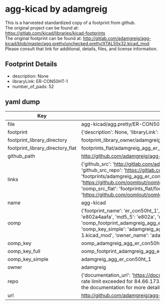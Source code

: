 # agg-kicad by adamgreig  
This is a harvested standardized copy of a footprint from github.  
The original project can be found at:  
https://gitlab.com/kicad/libraries/kicad-footprints  
The original footprint can be found at:
http://gitlab.com/adamgreig/agg-kicad/blob/master/agg.pretty/unchecked.pretty/XTAL50x32.kicad_mod
Please consult that link for additional, details, files, and license information.  
## Footprint Details
* description: None  
* libraryLink: ER-CON50HT-1  
* number_of_pads: 52  
## yaml dump  
| Key | Value |  
| --- | --- |  
| file | agg-kicad/agg.pretty/ER-CON50HT-1.kicad_mod |  
| footprint | {'description': None, 'libraryLink': 'ER-CON50HT-1', 'number_of_pads': 52} |  
| footprint_library_directory | footprint_library_owner/adamgreig_agg-kicad |  
| footprint_library_directory_flat | footprints_flat/adamgreig_agg_er_con50ht_1/working |  
| github_path | http://github.com/adamgreig/agg-kicad/blob/master/agg.pretty/ER-CON50HT-1.kicad_mod |  
| links | {'github_src': 'http://gitlab.com/adamgreig/agg-kicad/blob/master/agg.pretty/unchecked.pretty/XTAL50x32.kicad_mod', 'github_src_repo': 'https://gitlab.com/kicad/libraries/kicad-footprints', 'oomp_bot': 'footprints/adamgreig_agg_er_con50ht_1/working', 'oomp_bot_github': 'https://github.com/oomlout/oomlout_oomp_footprint_bot/tree/main/footprints/adamgreig_agg_er_con50ht_1/working', 'oomp_src_flat': 'footprints_flat/footprints_flat/adamgreig_agg_er_con50ht_1/working', 'oomp_src_flat_github': 'https://github.com/oomlout/oomlout_oomp_footprint_src/tree/main/footprints_flat/adamgreig_agg_er_con50ht_1/working'} |  
| name | agg-kicad |  
| oomp | {'footprint_name': 'er_con50ht_1', 'library_name': 'agg', 'md5': 'e802a4aafa74e1a6de3d44173f351fde', 'md5_10': 'e802a4aafa', 'md5_5': 'e802a', 'md5_6': 'e802a4', 'oomp_key': 'oomp_adamgreig_agg_er_con50ht_1', 'oomp_key_extra': 'oomp_footprint_adamgreig_agg_er_con50ht_1', 'oomp_key_full': 'oomp_footprint_adamgreig_agg_er_con50ht_1_e802a4', 'oomp_key_simple': 'adamgreig_agg_er_con50ht_1', 'original_filename': 'agg-kicad/agg.pretty/ER-CON50HT-1.kicad_mod', 'owner_name': 'adamgreig'} |  
| oomp_key | oomp_adamgreig_agg_er_con50ht_1 |  
| oomp_key_full | oomp_footprint_adamgreig_agg_er_con50ht_1 |  
| oomp_key_simple | adamgreig_agg_er_con50ht_1 |  
| owner | adamgreig |  
| repo | {'documentation_url': 'https://docs.github.com/rest/overview/resources-in-the-rest-api#rate-limiting', 'message': "API rate limit exceeded for 84.66.173.59. (But here's the good news: Authenticated requests get a higher rate limit. Check out the documentation for more details.)"} |  
| url | http://github.com/adamgreig/agg-kicad |  

